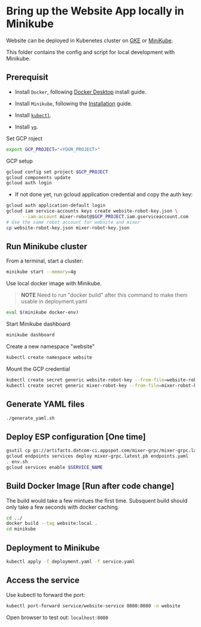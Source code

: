 # Bring up the Website App locally in Minikube

Website can be deployed in Kubenetes cluster on [GKE](https://cloud.google.com/kubernetes-engine) or
[MiniKube](https://minikube.sigs.k8s.io/docs/).

This folder contains the config and script for local development with Minikube.

## Prerequisit

- Install `Docker`, following [Docker Desktop](https://www.docker.com/products/docker-desktop) install guide.

- Install `Minikube`, following the [Installation](https://minikube.sigs.k8s.io/docs/start/) guide.

- Install [`kubectl`](https://kubernetes.io/docs/tasks/tools/install-kubectl/).

- Install [`yq`](https://mikefarah.gitbook.io/yq/).

Set GCP roject

```bash
export GCP_PROJECT="<YOUR_PROJECT>"
```

GCP setup

```bash
gcloud config set project $GCP_PROJECT
gcloud components update
gcloud auth login
```

- If not done yet, run gcloud application credential and copy the auth key:

```bash
gcloud auth application-default login
gcloud iam service-accounts keys create website-robot-key.json \
      --iam-account mixer-robot@$GCP_PROJECT.iam.gserviceaccount.com
# Use the same robot account for website and mixer
cp website-robot-key.json mixer-robot-key.json
```

## Run Minikube cluster

From a terminal, start a cluster:

```bash
minikube start --memory=4g
```

Use local docker image with Minikube.

> **NOTE** Need to run "docker build" after this command to make them usable in deployment.yaml

```bash
eval $(minikube docker-env)
```

Start Minikube dashboard

```bash
minikube dashboard
```

Create a new namespace "website"

```bash
kubectl create namespace website
```

Mount the GCP credential

```bash
kubectl create secret generic website-robot-key --from-file=website-robot-key.json --namespace=website
kubectl create secret generic mixer-robot-key --from-file=mixer-robot-key.json --namespace=website
```

## Generate YAML files

```bash
./generate_yaml.sh
```

## Deploy ESP configuration [One time]

```bash
gsutil cp gs://artifacts.datcom-ci.appspot.com/mixer-grpc/mixer-grpc.latest.pb .
gcloud endpoints services deploy mixer-grpc.latest.pb endpoints.yaml
. env.sh
gcloud services enable $SERVICE_NAME
```

## Build Docker Image [Run after code change]

The build would take a few mintues the first time. Subsquent build should only take a few seconds with docker caching.

```bash
cd ../
docker build --tag website:local .
cd minikube
```

## Deployment to Minikube

```bash
kubectl apply -f deployment.yaml -f service.yaml
```

## Access the service

Use kubectl to forward the port:

```bash
kubectl port-forward service/website-service 8080:8080 -n website
```

Open browser to test out: `localhost:8080`
